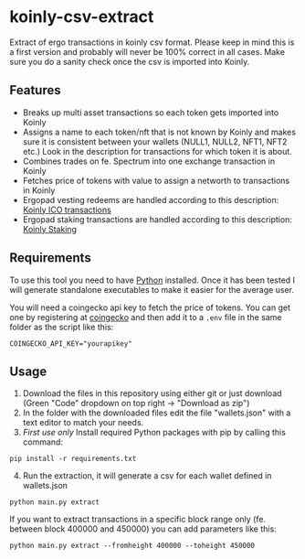 # koinly-csv-extract
Extract of ergo transactions in koinly csv format. Please keep in mind this is a first version and probably will never be 100% correct in all cases. Make sure you do a sanity check once the csv is imported into Koinly.

## Features
- Breaks up multi asset transactions so each token gets imported into Koinly
- Assigns a name to each token/nft that is not known by Koinly and makes sure it is consistent between your wallets (NULL1, NULL2, NFT1, NFT2 etc.) Look in the description for transactions for which token it is about.
- Combines trades on fe. Spectrum into one exchange transaction in Koinly
- Fetches price of tokens with value to assign a networth to transactions in Koinly
- Ergopad vesting redeems are handled according to this description: [Koinly ICO transactions](https://help.koinly.io/en/articles/3732271-how-do-i-enter-ico-transactions)
- Ergopad staking transactions are handled according to this description: [Koinly Staking](https://help.koinly.io/en/articles/4928636-staking)

## Requirements
To use this tool you need to have [Python](https://www.python.org/) installed. Once it has been tested I will generate standalone executables to make it easier for the average user.

You will need a coingecko api key to fetch the price of tokens. You can get one by registering at [coingecko](https://www.coingecko.com/en/api) and then add it to a `.env` file in the same folder as the script like this:
```
COINGECKO_API_KEY="yourapikey"
```

## Usage
1. Download the files in this repository using either git or just download (Green "Code" dropdown on top right -> "Download as zip")
2. In the folder with the downloaded files edit the file "wallets.json" with a text editor to match your needs.
3. *First use only* Install required Python packages with pip by calling this command:
```
pip install -r requirements.txt
```
4. Run the extraction, it will generate a csv for each wallet defined in wallets.json
```
python main.py extract
```

If you want to extract transactions in a specific block range only (fe. between block 400000 and 450000) you can add parameters like this:
```
python main.py extract --fromheight 400000 --toheight 450000
```